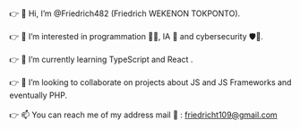 👉 👋 Hi, I’m @Friedrich482 (Friedrich WEKENON TOKPONTO).<br><br>
👉 👀 I’m interested in programmation 👨‍💻, IA 🤖 and cybersecurity 🛡️🔐.<br><br>
👉 🔭 I’m currently learning TypeScript and React .<br><br>
👉 🤝 I’m looking to collaborate on projects about JS and JS Frameworks and eventually PHP.<br><br>
👉 📫 You can reach me of my address mail 📧 : friedricht109@gmail.com

<!---
Friedrich482/Friedrich482 is a ✨ special ✨ repository because its `README.md` (this file) appears on your GitHub profile.
You can click the Preview link to take a look at your changes.
--->
